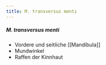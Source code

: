 ```yaml
---
title: M. transversus menti
---
```

##### M. transversus menti
*   Vordere und seitliche [[Mandibula]]
*   Mundwinkel
*   Raffen der Kinnhaut